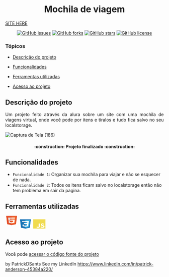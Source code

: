<h1 align="center" id="Título-e-Imagem-de-capa"> Mochila de viagem </h1>

<a href= "https://mochilade-viagem.vercel.app//">SITE HERE</a>

<p align="center">
<a href="https://github.com/PatrickDSants/landingpage/issues"><img alt="GitHub issues" src="https://img.shields.io/github/issues/PatrickDSants/landingpage?style=for-the-badge"></a>
<a href="https://github.com/PatrickDSants/landingpage/network"><img alt="GitHub forks" src="https://img.shields.io/github/forks/PatrickDSants/landingpage?style=for-the-badge"></a>
<a href="https://github.com/PatrickDSants/landingpage/stargazers"><img alt="GitHub stars" src="https://img.shields.io/github/stars/PatrickDSants/landingpage?style=for-the-badge"></a>
<a href="https://github.com/PatrickDSants/landingpage"><img alt="GitHub license" src="https://img.shields.io/github/license/PatrickDSants/landingpage?style=for-the-badge"></a>
</p>

### Tópicos 

- [Descrição do projeto](#descrição-do-projeto)

- [Funcionalidades](#funcionalidades)

- [Ferramentas utilizadas](#ferramentas-utilizadas)

- [Acesso ao projeto](#acesso-ao-projeto)

## Descrição do projeto 

<div align="justify">
<p>Um projeto feito através da alura sobre um site com uma mochila de viagens virtual, onde você pode por itens e tiralos e tudo fica salvo no seu localstorage.</p>
  
![Captura de Tela (186)](https://user-images.githubusercontent.com/94023842/184701998-da6c7548-f202-45d3-956a-dd6220255079.png)
 

</div>

<h4 align="center"> 
    :construction:  Projeto finalizado  :construction:
</h4>

## Funcionalidades

- `Funcionalidade 1`: Organizar sua mochila para viajar e não se esquecer de nada.
- `Funcionalidade 2`: Todos os itens ficam salvo no localstorage então não tem problema em sair da pagina.

## Ferramentas utilizadas

<img alt="Patrick-HTML" height="30" width="40" src="https://raw.githubusercontent.com/devicons/devicon/master/icons/html5/html5-original.svg">
<img align="center" alt="Patrick-CSS" height="30" width="40" src="https://raw.githubusercontent.com/devicons/devicon/master/icons/css3/css3-original.svg">
<img align="center" alt="Patrick-Js" height="30" width="40" src="https://raw.githubusercontent.com/devicons/devicon/master/icons/javascript/javascript-plain.svg">

###

## Acesso ao projeto

Você pode [acessar o código fonte do projeto](https://github.com/PatrickDSants/mochiladeViagem)


by PatrickDSants See my LinkedIn https://www.linkedin.com/in/patrick-anderson-45384a220/
